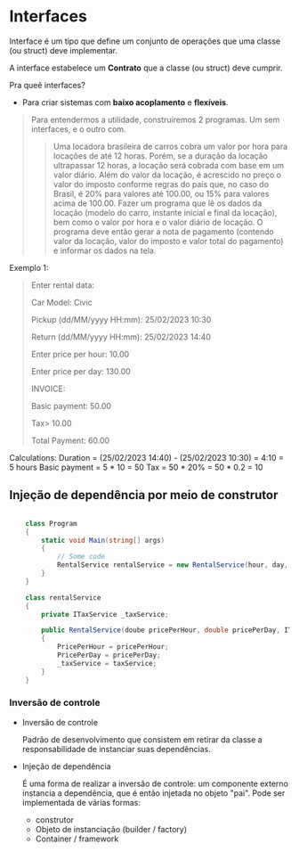 # Interfaces

Interface é um tipo que define um conjunto de operações que uma classe (ou struct) deve implementar.

A interface estabelece um **Contrato** que a classe (ou struct) deve cumprir.

Pra queê interfaces?

- Para criar sistemas com **baixo acoplamento** e **flexíveis**.

> Para entendermos a utilidade, construíremos 2 programas. Um sem interfaces, e o outro com.
>> Uma locadora brasileira de carros cobra um valor por hora para locações de até 12 horas. Porém, se a duração da locação ultrapassar 12 horas, a locação será cobrada com base em um valor diário. Além do valor da locação, é acrescido no preço o valor do imposto conforme regras do país que, no caso do Brasil, é 20% para valores até 100.00, ou 15% para valores acima de 100.00.
>> Fazer um programa que lê os dados da locação (modelo do carro, instante inicial e final da locação), bem como o valor por hora e o valor diário de locação. O programa deve então gerar a nota de pagamento (contendo valor da locação, valor do imposto e valor total do pagamento) e informar os dados na tela.

Exemplo 1:

> Enter rental data:
>
> Car Model: Civic
>
> Pickup (dd/MM/yyyy HH:mm): 25/02/2023 10:30
>
> Return (dd/MM/yyyy HH:mm): 25/02/2023 14:40
>
> Enter price per hour: 10.00
>
> Enter price per day: 130.00
>
> INVOICE:
>
> Basic payment: 50.00
>
> Tax> 10.00
>
> Total Payment: 60.00

Calculations:
Duration = (25/02/2023 14:40) - (25/02/2023 10:30) = 4:10 = 5 hours
Basic payment = 5 * 10 = 50
Tax = 50 * 20% = 50 * 0.2 = 10

## Injeção de dependência por meio de construtor

```csharp

    class Program
    {
        static void Main(string[] args)
        {
            // Some code
            RentalService rentalService = new RentalService(hour, day, new BrazilTaxService()); // Objeto instanciado diretamente no construtor da classe.
        }
    }

    class rentalService
    {
        private ITaxService _taxService;

        public RentalService(doube pricePerHour, double pricePerDay, ITaxService taxService) // Aceita qualquer objeto que implemente a interface ITaxService
        {
            PricePerHour = pricePerHour;
            PricePerDay = pricePerDay;
            _taxService = taxService;
        }
    }
```
### Inversão de controle

- Inversão de controle

  Padrão de desenvolvimento que consistem em retirar da classe a responsabilidade de instanciar suas dependências.

- Injeção de dependência

  É uma forma de realizar a inversão de controle: um componente externo instancia a dependência, que é então injetada no objeto "pai". Pode ser implementada de várias formas:

   - construtor
   - Objeto de instanciação (builder / factory)
   - Container / framework
